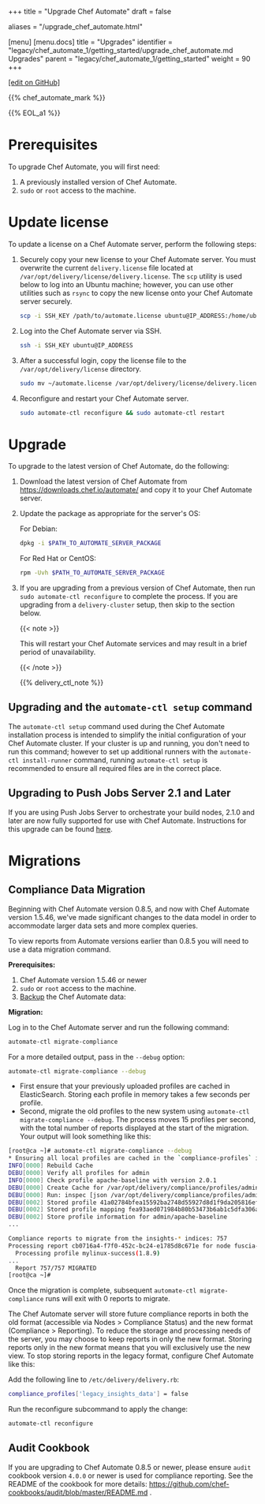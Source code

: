 +++
title = "Upgrade Chef Automate"
draft = false

aliases = "/upgrade_chef_automate.html"

[menu]
  [menu.docs]
    title = "Upgrades"
    identifier = "legacy/chef_automate_1/getting_started/upgrade_chef_automate.md Upgrades"
    parent = "legacy/chef_automate_1/getting_started"
    weight = 90
+++    

[\[edit on
GitHub\]](https://github.com/chef/chef-web-docs/blob/master/chef_master/source/upgrade_chef_automate.rst)

<meta name="robots" content="noindex">

{{% chef_automate_mark %}}

{{% EOL_a1 %}}

Prerequisites
=============

To upgrade Chef Automate, you will first need:

1.  A previously installed version of Chef Automate.
2.  `sudo` or `root` access to the machine.

Update license
==============

To update a license on a Chef Automate server, perform the following
steps:

1.  Securely copy your new license to your Chef Automate server. You
    must overwrite the current `delivery.license` file located at
    `/var/opt/delivery/license/delivery.license`. The `scp` utility is
    used below to log into an Ubuntu machine; however, you can use other
    utilities such as `rsync` to copy the new license onto your Chef
    Automate server securely.

    ``` bash
    scp -i SSH_KEY /path/to/automate.license ubuntu@IP_ADDRESS:/home/ubuntu/automate.license
    ```

2.  Log into the Chef Automate server via SSH.

    ``` bash
    ssh -i SSH_KEY ubuntu@IP_ADDRESS
    ```

3.  After a successful login, copy the license file to the
    `/var/opt/delivery/license` directory.

    ``` bash
    sudo mv ~/automate.license /var/opt/delivery/license/delivery.license
    ```

4.  Reconfigure and restart your Chef Automate server.

    ``` bash
    sudo automate-ctl reconfigure && sudo automate-ctl restart
    ```

Upgrade
=======

To upgrade to the latest version of Chef Automate, do the following:

1.  Download the latest version of Chef Automate from
    <https://downloads.chef.io/automate/> and copy it to your Chef
    Automate server.

2.  Update the package as appropriate for the server's OS:

    For Debian:

    ``` bash
    dpkg -i $PATH_TO_AUTOMATE_SERVER_PACKAGE
    ```

    For Red Hat or CentOS:

    ``` bash
    rpm -Uvh $PATH_TO_AUTOMATE_SERVER_PACKAGE
    ```

3.  If you are upgrading from a previous version of Chef Automate, then
    run `sudo automate-ctl reconfigure` to complete the process. If you
    are upgrading from a `delivery-cluster` setup, then skip to the
    section below.

    {{< note >}}

    This will restart your Chef Automate services and may result in a
    brief period of unavailability.

    {{< /note >}}

    {{% delivery_ctl_note %}}

Upgrading and the `automate-ctl setup` command
----------------------------------------------

The `automate-ctl setup` command used during the Chef Automate
installation process is intended to simplify the initial configuration
of your Chef Automate cluster. If your cluster is up and running, you
don't need to run this command; however to set up additional runners
with the `automate-ctl install-runner` command, running
`automate-ctl setup` is recommended to ensure all required files are in
the correct place.

Upgrading to Push Jobs Server 2.1 and Later
-------------------------------------------

If you are using Push Jobs Server to orchestrate your build nodes, 2.1.0
and later are now fully supported for use with Chef Automate.
Instructions for this upgrade can be found
[here](/release_notes_push_jobs.html#upgrading-chef-automate-installation-to-use-push-jobs-server-2-1).

Migrations
==========

Compliance Data Migration
-------------------------

Beginning with Chef Automate version 0.8.5, and now with Chef Automate
version 1.5.46, we've made significant changes to the data model in
order to accommodate larger data sets and more complex queries.

To view reports from Automate versions earlier than 0.8.5 you will need
to use a data migration command.

**Prerequisites:**

1.  Chef Automate version 1.5.46 or newer
2.  `sudo` or `root` access to the machine.
3.  [Backup](https://docs.chef.io/delivery_server_backup.html) the Chef
    Automate data:

**Migration:**

Log in to the Chef Automate server and run the following command:

``` bash
automate-ctl migrate-compliance
```

For a more detailed output, pass in the `--debug` option:

``` bash
automate-ctl migrate-compliance --debug
```

-   First ensure that your previously uploaded profiles are cached in
    ElasticSearch. Storing each profile in memory takes a few seconds
    per profile.
-   Second, migrate the old profiles to the new system using
    `automate-ctl migrate-compliance --debug`. The process moves 15
    profiles per second, with the total number of reports displayed at
    the start of the migration. Your output will look something like
    this:

<!-- -->

``` bash
[root@ca ~]# automate-ctl migrate-compliance --debug
* Ensuring all local profiles are cached in the `compliance-profiles` index...
INFO[0000] Rebuild Cache
DEBU[0000] Verify all profiles for admin
INFO[0000] Check profile apache-baseline with version 2.0.1
DEBU[0000] Create Cache for /var/opt/delivery/compliance/profiles/admin/apache-baseline.tar.gz
DEBU[0000] Run: inspec [json /var/opt/delivery/compliance/profiles/admin/apache-baseline.tar.gz]
DEBU[0002] Stored profile 41a02784bfea15592ba2748d55927d8d1f9da205816ef18d3bb2ebe4c5ce18a9
DEBU[0002] Stored profile mapping fea93aed071984b80b53473b6ab1c5dfa306a4b93d12fffc17b1d8630d1e232a
DEBU[0002] Store profile information for admin/apache-baseline
...

Compliance reports to migrate from the insights-* indices: 757
Processing report cb0716a4-f7f0-452c-bc24-e1785d8c671e for node fuscia-rockefeller(5ba3fe3b-145e-4128-9cb0-5d2a4215ff0f)
  Processing profile mylinux-success(1.8.9)
...
  Report 757/757 MIGRATED
[root@ca ~]#
```

Once the migration is complete, subsequent
`automate-ctl migrate-compliance` runs will exit with 0 reports to
migrate.

The Chef Automate server will store future compliance reports in both
the old format (accessible via Nodes \> Compliance Status) and the new
format (Compliance \> Reporting). To reduce the storage and processing
needs of the server, you may choose to keep reports in only the new
format. Storing reports only in the new format means that you will
exclusively use the new view. To stop storing reports in the legacy
format, configure Chef Automate like this:

Add the following line to `/etc/delivery/delivery.rb`:

``` bash
compliance_profiles['legacy_insights_data'] = false
```

Run the reconfigure subcommand to apply the change:

``` bash
automate-ctl reconfigure
```

Audit Cookbook
--------------

If you are upgrading to Chef Automate 0.8.5 or newer, please ensure
`audit` cookbook version `4.0.0` or newer is used for compliance
reporting. See the README of the cookbook for more details:
<https://github.com/chef-cookbooks/audit/blob/master/README.md> .
